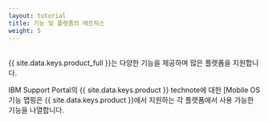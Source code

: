 ```yaml
---
layout: tutorial
title: 기능 및 플랫폼의 매트릭스
weight: 5
---
```

<!-- NLS_CHARSET=UTF-8 -->
<br/>
{{ site.data.keys.product_full }}는 다양한 기능을 제공하며 많은 플랫폼을 지원합니다.

IBM Support Portal의 {{ site.data.keys.product }} technote에 대한 [Mobile OS 기능 맵핑은 {{ site.data.keys.product }}에서 지원하는 각 플랫폼에서 사용 가능한 기능을 나열합니다. 
